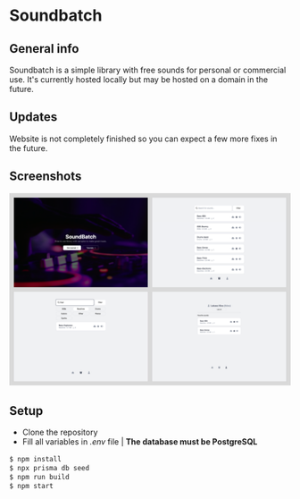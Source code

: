 # Soundbatch

## General info
Soundbatch is a simple library with free sounds for personal or commercial use. 
It's currently hosted locally but may be hosted on a domain in the future.

## Updates
Website is not completely finished so you can expect a few more fixes in the future.

## Screenshots
![showcase](./public/showcase.png)

## Setup
* Clone the repository
* Fill all variables in *.env* file | **The database must be PostgreSQL**

```
$ npm install
$ npx prisma db seed
$ npm run build
$ npm start
```

